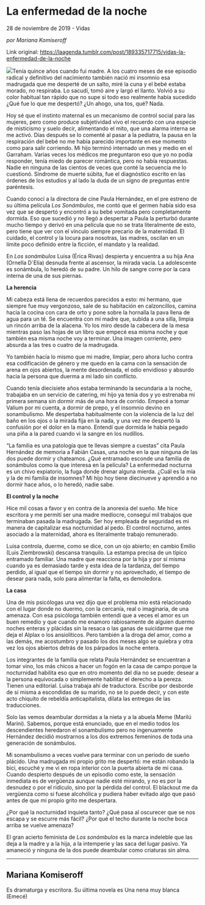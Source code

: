 # La enfermedad de la noche



28 de noviembre de 2019 - Vidas

_por Mariana Komiseroff_

Link original: https://laagenda.tumblr.com/post/189335717715/vidas-la-enfermedad-de-la-noche

![](https://64.media.tumblr.com/6243e99d16f50f17e16a102588efcf6d/ff8d23b6e9544f3d-c8/s500x750/67c8f2d9fcb0ca41cb84a4bdb79c727cf3f437fc.jpg)Tenía
quince años cuando fui madre. A los cuatro meses de ese episodio
radical y definitivo del nacimiento también nació mi insomnio esa
madrugada que me desperté de un salto, miré la cuna y el bebé
estaba morado, no respiraba. Lo sacudí, tomó aire y largó el
llanto. Volvió a su color habitual tan rápido que no supe si todo
eso realmente había sucedido ¿Qué fue lo que me despertó? ¿Un
ahogo, una tos, qué? Nada. 



Hoy
sé que el instinto maternal es un mecanismo de control social para
las mujeres, pero como produce subjetividad vivo el recuerdo con una
especie de misticismo y suelo decir, alimentando el mito, que una
alarma interna se me activó. Días después se lo comenté al pasar
a la pediatra, la pausa en la respiración del bebé no me había
parecido importante en ese momento como para salir corriendo. Mi hijo
terminó internado un mes y medio en el Garraham. Varias veces los
médicos me preguntaron eso que yo no podía responder, tenía miedo
de parecer romántica, pero no había respuestas. Nadie en ninguna de
las cientos de veces que conté la secuencia me lo cuestionó.
Síndrome de muerte súbita, fue el diagnóstico escrito en las
órdenes de los estudios y al lado la duda de un signo de preguntas
entre paréntesis.


Cuando
conocí a la directora de cine Paula Hernández, en el pre estreno de
su última película *Los
Sonámbulos*,
me contó que el germen había sido esa vez que se despertó y
encontró a su bebé vomitada pero completamente dormida. Eso que
sucedió y no llegó a despertar a Paula la perturbó durante mucho
tiempo y derivó en una película que no se trata literalmente de
esto, pero tiene que ver con el vínculo siempre precario de la
maternidad. El cuidado, el control y la locura para nosotras, las
madres, oscilan en un límite poco definido entre la ficción, el
mandato y la realidad. 



En
*Los
sonámbulos* Luisa
(Érica Rivas) despierta y encuentra a su hija Ana (Ornella D´Elía)
desnuda frente al ascensor, la mirada vacía. La adolescente es
sonámbula, lo heredó de su padre. Un hilo de sangre corre por la
cara interna de una de sus piernas. 


**La
herencia**

Mi cabeza está llena de recuerdos parecidos a esto: mi
hermano, que siempre fue muy vergonzoso, sale de su habitación en
calzoncillos, camina hacia la cocina con cara de orto y pone sobre la
hornalla la pava llena de agua para un té. Se encuentra con mi madre
que, subida a una silla, limpia un rincón arriba de la alacena. Yo los
miro desde la cabecera de la mesa mientras paso las hojas de un libro
que empecé esa misma noche y que también esa misma noche voy a
terminar. Una imagen corriente, pero absurda a las tres o cuatro de
la madrugada. 



Yo
también hacía lo mismo que mi madre, limpiar, pero ahora lucho
contra esa codificación de género y me quedo en la cama con la
sensación de arena en ojos abiertos, la mente desordenada, el odio
envidioso y absurdo hacia la persona que duerma a mi lado sin
conflicto. 



Cuando
tenía diecisiete años estaba terminando la secundaria a la noche,
trabajaba en un servicio de catering, mi hijo ya tenía dos y yo
estrenaba mi primera semana sin dormir más de una hora de corrido.
Empecé a tomar Valium por mi cuenta, a dormir de prepo, y el insomnio
devino en sonambulismo. Me despertaba habitualmente con la violencia
de la luz del baño en los ojos o la mirada fija en la nada, y una
vez me despertó la confusión por el dolor en la mano. Entendí que
dormida le había pegado una piña a la pared cuando vi la sangre en
los nudillos.


“La
familia es una patología que te llevas siempre a cuestas” cita
Paula Hernández de memoria a Fabián Casas, una noche en la que
ninguna de las dos puede dormir y chateamos. ¿Qué entramado esconde
una familia de sonámbulos como la que interesa en la película? La
enfermedad nocturna es un chivo expiatorio, la fuga donde drenar
alguna mierda. ¿Cuál es la mía y la de mi familia de insomnes? Mi
hijo hoy tiene diecinueve y aprendió a no dormir hace años, o lo
heredó, nadie sabe.

**El
control y la noche**

Hice mil cosas a favor y en contra de la anorexia
del sueño. Me hice escritora y me permití ser una madre mediocre,
conseguí mil trabajos que terminaban pasada la madrugada. Ser hoy
empleada de seguridad es mi manera de capitalizar esa nocturnidad al
pedo. El control nocturno, antes asociado a la maternidad, ahora es
literalmente trabajo remunerado. 



Luisa
controla, duerme, como se dice, con un ojo abierto; en cambio Emilio
(Luis Ziembrowski) descansa tranquilo. La estampa precisa de un
típico entramado familiar. Una madre que reacciona por la hija y por
sí misma cuando ya es demasiado tarde y esta idea de la tardanza,
del tiempo perdido, al igual que el tiempo sin dormir y no
aprovechado, el tiempo de desear para nada, solo para alimentar la
falta, es demoledora.

**La
casa**

Una de mis psicólogas una vez dijo que el problema mío está
relacionado con el lugar donde no duermo, con la cercanía, real o
imaginaria, de una amenaza. Con esa psicóloga también entendí que
a veces el amor es un buen remedio y que cuando me enamoro
rabiosamente de alguien duermo noches enteras y plácidas sin la
resaca o las ganas de suicidarme que me deja el Alplax o los
ansiolíticos. Pero también a la droga del amor, como a las demás,
me acostumbro y pasado los dos meses algo se quiebra y otra vez los
ojos abiertos detrás de los párpados la noche entera.


Los
integrantes de la familia que relata Paula Hernández se encuentran a
tomar vino, los más chicos a hacer un fogón en la casa de campo
porque la nocturnidad habilita eso que en otro momento del día no se
puede: desear a la persona equivocada o simplemente habilitar el
derecho a la pereza. Tienen una editorial. Luisa trabaja ahí de
traductora. Escribe por desborde de sí misma a escondidas de su
marido, no se lo puede decir, y con este acto chiquito de rebeldía
anticapitalista, dilata las entregas de las traducciones.


 Solo
las vemos deambular dormidas a la nieta y a la abuela Meme (Marilú
Marini). Sabemos, porque está enunciado, que en el medio todos los
descendientes heredaron el sonambulismo pero no ingenuamente
Hernández decidió mostrarnos a los dos extremos femeninos de toda
una generación de sonámbulos. 



Mi
sonambulismo a veces vuelve para terminar con un período de sueño
plácido. Una madrugada mi propio grito me despertó: me están
robando la bici, escuché y me vi en ropa interior con la puerta
abierta de mi casa. Cuando despierto después de un episodio como
este, la sensación inmediata es de vergüenza aunque nadie esté
mirando, y no es por la desnudez o por el ridículo, sino por la
pérdida del control. El blackout me da vergüenza como si fuese
alcohólica y pudiera haber evitado algo que pasó antes de que mi
propio grito me despertara. 



¿Por
qué  la nocturnidad inquieta tanto? ¿Qué pasa al oscurecer que se
nos escapa y se escurre más fácil?  ¿Por qué el techo durante la
noche boca arriba se vuelve amenaza?


El
gran acierto feminista de *Los
sonámbulos* es
la marca indeleble que las deja a la madre y a la hija, a la
intemperie y las saca del lugar pasivo. Ya amaneció y ninguna de la
dos puede deambular como criaturas sin alma.



---

Mariana Komiseroff
------------------

 Es dramaturga y escritora. Su última novela es Una nena muy blanca (Emecé) 

